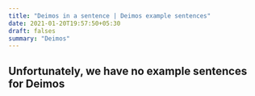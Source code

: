 ```yaml
---
title: "Deimos in a sentence | Deimos example sentences"
date: 2021-01-20T19:57:50+05:30
draft: falses
summary: "Deimos"
---
```

## Unfortunately, we have no example sentences for Deimos                 
